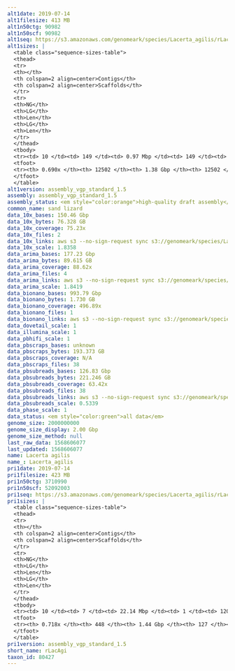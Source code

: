 ```yaml
---
alt1date: 2019-07-14
alt1filesize: 413 MB
alt1n50ctg: 90982
alt1n50scf: 90982
alt1seq: https://s3.amazonaws.com/genomeark/species/Lacerta_agilis/rLacAgi1/assembly_vgp_standard_1.5/rLacAgi1.alt.asm.20190714.fasta.gz
alt1sizes: |
  <table class="sequence-sizes-table">
  <thead>
  <tr>
  <th></th>
  <th colspan=2 align=center>Contigs</th>
  <th colspan=2 align=center>Scaffolds</th>
  </tr>
  <tr>
  <th>NG</th>
  <th>LG</th>
  <th>Len</th>
  <th>LG</th>
  <th>Len</th>
  </tr>
  </thead>
  <tbody>
  <tr><td> 10 </td><td> 149 </td><td> 0.97 Mbp </td><td> 149 </td><td> 0.97 Mbp </td></tr>  <tr><td> 20 </td><td> 407 </td><td> 0.63 Mbp </td><td> 407 </td><td> 0.63 Mbp </td></tr>  <tr><td> 30 </td><td> 792 </td><td> 0.43 Mbp </td><td> 792 </td><td> 0.43 Mbp </td></tr>  <tr><td> 40 </td><td> 1383 </td><td> 0.25 Mbp </td><td> 1383 </td><td> 0.25 Mbp </td></tr>  <tr style="background-color:#cccccc;"><td> 50 </td><td> 2731 </td><td> 90.98 Kbp </td><td> 2731 </td><td> 90.98 Kbp </td></tr>  <tr><td> 60 </td><td> 6040 </td><td> 43.69 Kbp </td><td> 6040 </td><td> 43.69 Kbp </td></tr>  <tr><td> 70 </td><td> - </td><td> - </td><td> - </td><td> - </td></tr>  <tr><td> 80 </td><td> - </td><td> - </td><td> - </td><td> - </td></tr>  <tr><td> 90 </td><td> - </td><td> - </td><td> - </td><td> - </td></tr>  <tr><td> 100 </td><td> - </td><td> - </td><td> - </td><td> - </td></tr>  </tbody>
  <tfoot>
  <tr><th> 0.690x </th><th> 12502 </th><th> 1.38 Gbp </th><th> 12502 </th><th> 1.38 Gbp </th></tr>
  </tfoot>
  </table>
alt1version: assembly_vgp_standard_1.5
assembly: assembly_vgp_standard_1.5
assembly_status: <em style="color:orange">high-quality draft assembly</em>
common_name: sand lizard
data_10x_bases: 150.46 Gbp
data_10x_bytes: 76.328 GB
data_10x_coverage: 75.23x
data_10x_files: 2
data_10x_links: aws s3 --no-sign-request sync s3://genomeark/species/Lacerta_agilis/rLacAgi1/genomic_data/10x/ .<br>
data_10x_scale: 1.8358
data_arima_bases: 177.23 Gbp
data_arima_bytes: 89.615 GB
data_arima_coverage: 88.62x
data_arima_files: 4
data_arima_links: aws s3 --no-sign-request sync s3://genomeark/species/Lacerta_agilis/rLacAgi1/genomic_data/arima/ .<br>
data_arima_scale: 1.8419
data_bionano_bases: 993.79 Gbp
data_bionano_bytes: 1.730 GB
data_bionano_coverage: 496.89x
data_bionano_files: 1
data_bionano_links: aws s3 --no-sign-request sync s3://genomeark/species/Lacerta_agilis/rLacAgi1/genomic_data/bionano/ .<br>
data_dovetail_scale: 1
data_illumina_scale: 1
data_pbhifi_scale: 1
data_pbscraps_bases: unknown
data_pbscraps_bytes: 193.373 GB
data_pbscraps_coverage: N/A
data_pbscraps_files: 38
data_pbsubreads_bases: 126.83 Gbp
data_pbsubreads_bytes: 221.246 GB
data_pbsubreads_coverage: 63.42x
data_pbsubreads_files: 38
data_pbsubreads_links: aws s3 --no-sign-request sync s3://genomeark/species/Lacerta_agilis/rLacAgi1/genomic_data/pacbio/ . --exclude "*scraps.bam* --exclude "*ccs.bam*"<br>
data_pbsubreads_scale: 0.5339
data_phase_scale: 1
data_status: <em style="color:green">all data</em>
genome_size: 2000000000
genome_size_display: 2.00 Gbp
genome_size_method: null
last_raw_data: 1568606077
last_updated: 1568606077
name: Lacerta agilis
name_: Lacerta_agilis
pri1date: 2019-07-14
pri1filesize: 423 MB
pri1n50ctg: 3710990
pri1n50scf: 52092003
pri1seq: https://s3.amazonaws.com/genomeark/species/Lacerta_agilis/rLacAgi1/assembly_vgp_standard_1.5/rLacAgi1.pri.asm.20190714.fasta.gz
pri1sizes: |
  <table class="sequence-sizes-table">
  <thead>
  <tr>
  <th></th>
  <th colspan=2 align=center>Contigs</th>
  <th colspan=2 align=center>Scaffolds</th>
  </tr>
  <tr>
  <th>NG</th>
  <th>LG</th>
  <th>Len</th>
  <th>LG</th>
  <th>Len</th>
  </tr>
  </thead>
  <tbody>
  <tr><td> 10 </td><td> 7 </td><td> 22.14 Mbp </td><td> 1 </td><td> 120.91 Mbp </td></tr>  <tr><td> 20 </td><td> 20 </td><td> 11.79 Mbp </td><td> 3 </td><td> 92.42 Mbp </td></tr>  <tr><td> 30 </td><td> 42 </td><td> 7.59 Mbp </td><td> 5 </td><td> 79.99 Mbp </td></tr>  <tr><td> 40 </td><td> 72 </td><td> 5.73 Mbp </td><td> 8 </td><td> 60.99 Mbp </td></tr>  <tr style="background-color:#cccccc;"><td> 50 </td><td> 114 </td><td style="background-color:#88ff88;"> 3.71 Mbp </td><td> 11 </td><td style="background-color:#88ff88;"> 52.09 Mbp </td></tr>  <tr><td> 60 </td><td> 181 </td><td> 2.31 Mbp </td><td> 16 </td><td> 40.02 Mbp </td></tr>  <tr><td> 70 </td><td> 305 </td><td> 0.88 Mbp </td><td> 30 </td><td> 4.62 Mbp </td></tr>  <tr><td> 80 </td><td> - </td><td> - </td><td> - </td><td> - </td></tr>  <tr><td> 90 </td><td> - </td><td> - </td><td> - </td><td> - </td></tr>  <tr><td> 100 </td><td> - </td><td> - </td><td> - </td><td> - </td></tr>  </tbody>
  <tfoot>
  <tr><th> 0.718x </th><th> 448 </th><th> 1.44 Gbp </th><th> 127 </th><th> 1.47 Gbp </th></tr>
  </tfoot>
  </table>
pri1version: assembly_vgp_standard_1.5
short_name: rLacAgi
taxon_id: 80427
---
```


